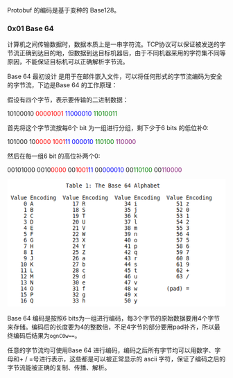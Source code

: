 Protobuf 的编码是基于变种的 Base128。

### 0x01 Base 64

计算机之间传输数据时，数据本质上是一串字符流。TCP协议可以保证被发送的字节流正确到达目的地，但数据到达目标机器后，由于不同机器采用的字符集不同等原因，不能保证目标机可以正确解析字节流。

Base 64 最初设计 是用于在邮件嵌入文件，可以将任何形式的字节流编码为安全的字节流，下边是Base 64 的工作原理：

假设有四个字节，表示要传输的二进制数据：

10100010     <font color=red>00001001</font>    <font color=Blue>11000010</font>    <font color=green>11010011</font> 

首先将这个字节流按每6个 bit 为一组进行分组，剩下少于6 bits 的低位补0:

101000     10<font color=red>0000</font>    <font color=red>1001</font><font color=Blue>11</font>   <font color=Blue>000010</font>  <font color=green>110100</font>  <font color=#871F78>110000</font>

然后在每一组6 bit 的高位补两个0:

00101000     0010<font color=red>0000</font>    00<font color=red>1001</font><font color=Blue>11</font>   00<font color=Blue>000010</font>  00<font color=green>110100</font>  00<font color=#871F78>110000</font>

<img src="./pic/protobuf_1.png" style="zoom: 100%;" />

Base 64 编码是按照6 bits为一组进行编码，每3个字节的原始数据要用4个字节来存储。编码后的长度要为4的整数倍，不足4字节的部分要用pad补齐，所以最终编码后结果为`ognC0w==`。

任意的字节流均可使用Base 64 进行编码，编码之后所有字节均可以用数字、字母和+ / =号进行表示，这些都是可以被正常显示的 ascii 字符，保证了编码之后的字节流能被正确的复制、传播、解析。





































